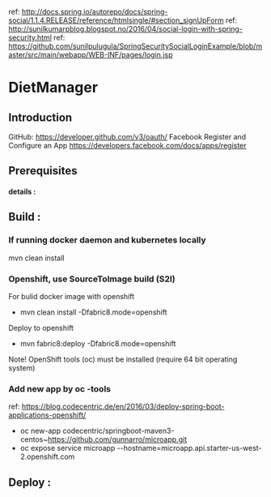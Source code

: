 
ref: http://docs.spring.io/autorepo/docs/spring-social/1.1.4.RELEASE/reference/htmlsingle/#section_signUpForm
ref: http://sunilkumarpblog.blogspot.no/2016/04/social-login-with-spring-security.html
ref: https://github.com/sunilpulugula/SpringSecuritySocialLoginExample/blob/master/src/main/webapp/WEB-INF/pages/login.jsp
# DietManager

## Introduction

GitHub: https://developer.github.com/v3/oauth/
Facebook Register and Configure an App https://developers.facebook.com/docs/apps/register

## Prerequisites

#### details :


## Build :

### If running docker daemon and kubernetes locally 
mvn clean install


### Openshift, use SourceToImage build (S2I)
For bulid docker image with openshift
- mvn clean install -Dfabric8.mode=openshift

Deploy to openshift
- mvn fabric8:deploy -Dfabric8.mode=openshift

Note! OpenShift tools (oc) must be installed (require 64 bit operating system)


### Add new app by oc -tools
 ref: https://blog.codecentric.de/en/2016/03/deploy-spring-boot-applications-openshift/
 
- oc new-app codecentric/springboot-maven3-centos~https://github.com/gunnarro/microapp.git
- oc expose service microapp --hostname=microapp.api.starter-us-west-2.openshift.com
 

## Deploy :





